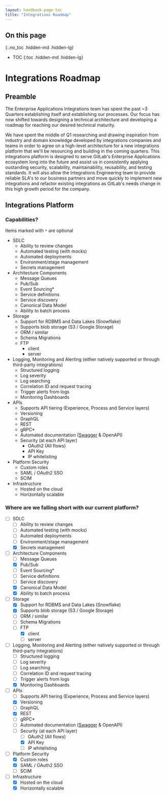 ```yaml
---
layout: handbook-page-toc
title: "Integrations Roadmap"
---
```


<link rel="stylesheet" type="text/css" href="/stylesheets/biztech.css" />

## On this page
{:.no_toc .hidden-md .hidden-lg}

- TOC
{:toc .hidden-md .hidden-lg}

# Integrations Roadmap
## Preamble
The Enterprise Applications Integrations team has spent the past ~3 Quarters establishing itself and establishing our processes. 
Our focus has now shifted towards designing a technical architecture and developing a roadmap for reaching our desired technical maturity.

We have spent the middle of Q1 researching and drawing inspiration from industry and domain knowledge developed by integrations companies and teams in order
to agree on a high-level architecture for a new integrations platform that we'll be resourcing and building in the coming quarters.
This integrations platform is designed to serve GitLab's Enterprise Applications ecosystem long into the future and assist us in consistently applying oustanding security, scalability, maintainability, reusability, and testing standards. It will also allow the Integrations Engineering team to provide reliable SLA's to our business partners and move quickly to implement new integrations and refactor existing integrations as GitLab's needs change in this high growth period for the company.

## Integrations Platform
### Capabilities?
Items marked with `*` are optional

- SDLC
    - Ability to review changes
    - Automated testing (with mocks)
    - Automated deployments
    - Environment/stage management
    - Secrets management
- Architecture Components
    - Message Queues
    - Pub/Sub
    - Event Sourcing*
    - Service definitions
    - Service discovery
    - Canonical Data Model
    - Ability to batch process
- Storage
    - Support for RDBMS and Data Lakes (Snowflake)
    - Supports blob storage (S3 / Google Storage)
    - ORM / similar
    - Schema Migrations
    - FTP
        - client
        - server
- Logging, Monitoring and Alerting (either natively supported or through third-party integrations)
    - Structured logging
    - Log severity
    - Log searching
    - Correlation ID and request tracing
    - Trigger alerts from logs
    - Monitoring Dashboards
- APIs
    - Supports API tiering (Experience, Process and Service layers)
    - Versioning
    - GraphQL
    - REST
    - gRPC*
    - Automated documentation ([Swagger](https://swagger.io/) & OpenAPI)
    - Security (at each API layer)
        - OAuth2 (All flows)
        - API Key
        - IP whitelisting
- Platform Security
    - Custom roles
    - SAML / OAuth2 SSO
    - SCIM
- Infrastructure
    - Hosted on the cloud
    - Horizontally scalable

### Where are we falling short with our current platform?

- [ ] SDLC
    - [ ] Ability to review changes
    - [ ] Automated testing (with mocks)
    - [ ] Automated deployments
    - [ ] Environment/stage management
    - [x] Secrets management
- [ ] Architecture Components
    - [ ] Message Queues
    - [x] Pub/Sub
    - [ ] Event Sourcing*
    - [ ] Service definitions
    - [ ] Service discovery
    - [x] Canonical Data Model
    - [x] Ability to batch process
- [ ] Storage
    - [x] Support for RDBMS and Data Lakes (Snowflake)
    - [x] Supports blob storage (S3 / Google Storage)
    - [ ] ORM / similar
    - [ ] Schema Migrations
    - [ ] FTP
        - [x] client
        - [ ] server
- [ ] Logging, Monitoring and Alerting (either natively supported or through third-party integrations)
    - [ ] Structured logging
    - [ ] Log severity
    - [ ] Log searching
    - [ ] Correlation ID and request tracing
    - [ ] Trigger alerts from logs
    - [x] Monitoring Dashboards
- [ ] APIs
    - [ ] Supports API tiering (Experience, Process and Service layers)
    - [x] Versioning
    - [ ] GraphQL
    - [x] REST
    - [ ] gRPC*
    - [ ] Automated documentation ([Swagger](https://swagger.io/) & OpenAPI)
    - [ ] Security (at each API layer)
        - [ ] OAuth2 (All flows)
        - [x] API Key
        - [ ] IP whitelisting
- [ ] Platform Security
    - [x] Custom roles
    - [x] SAML / OAuth2 SSO
    - [ ] SCIM
- [ ] Infrastructure
    - [x] Hosted on the cloud
    - [x] Horizontally scalable